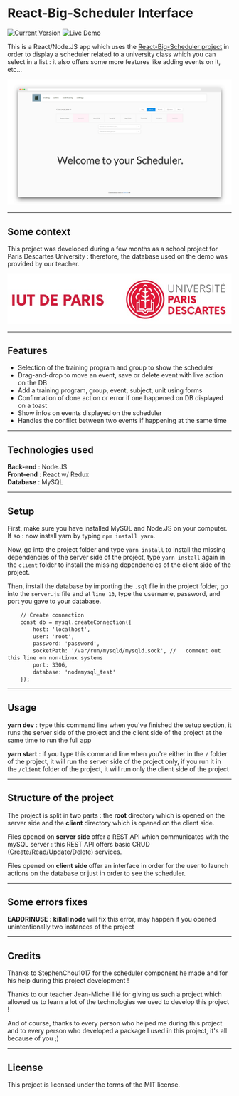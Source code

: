 React-Big-Scheduler Interface
============
[![Current Version](https://img.shields.io/badge/version-0.1-green.svg)](https://github.com/aenkirch/React-Big-Scheduler-Interface) [![Live Demo](https://img.shields.io/badge/demo-offline-red.svg)]()

This is a React/Node.JS app which uses the <a href="https://github.com/StephenChou1017/react-big-scheduler">React-Big-Scheduler project</a> in order to display a scheduler related to a university class which you can select in a list : it also offers some more features like adding events on it, etc...

![Chat Preview](./docResources/screely2homepage.png)

---
## Some context

This project was developed during a few months as a school project for Paris Descartes University : therefore, the database used on the demo was provided by our teacher.

![Chat Preview](./docResources/bigLogoIUT.jpg)

---

## Features

<ul>
    <li>Selection of the training program and group to show the scheduler</li>
    <li>Drag-and-drop to move an event, save or delete event with live action on the DB</li>
    <li>Add a training program, group, event, subject, unit using forms</li>
    <li>Confirmation of done action or error if one happened on DB displayed on a toast</li>
    <li>Show infos on events displayed on the scheduler</li>
    <li>Handles the conflict between two events if happening at the same time</li>
</ul>

---

## Technologies used

**Back-end** : Node.JS <br />
**Front-end** : React w/ Redux <br />
**Database** : MySQL <br />

---

## Setup

First, make sure you have installed MySQL and Node.JS on your computer.
If so : now install yarn by typing `npm install yarn`.

Now, go into the project folder and type `yarn install` to install the missing dependencies of the server side of the project, type `yarn install` again in the `client` folder to install the missing dependencies of the client side of the project.

Then, install the database by importing the `.sql` file in the project folder, go into the `server.js` file and at `line 13`, type the username, password, and port you gave to your database.

```
    // Create connection
    const db = mysql.createConnection({
        host: 'localhost',
        user: 'root',
        password: 'password',
        socketPath: '/var/run/mysqld/mysqld.sock', //   comment out this line on non-Linux systems
        port: 3306,
        database: 'nodemysql_test'
    });
```


---

## Usage

<strong>yarn dev</strong> : type this command line when you've finished the setup section, it runs the server side of the project and the client side of the project at the same time to run the full app

<strong>yarn start</strong> : if you type this command line when you're either in the `/` folder of the project, it will run the server side of the project only, if you run it in the `/client` folder of the project, it will run only the client side of the project

---

## Structure of the project

The project is split in two parts : the **root** directory which is opened on the server side and the **client** directory which is opened on the client side.

Files opened on <strong>server side </strong> offer a REST API which communicates with the mySQL server : this REST API offers basic CRUD (Create/Read/Update/Delete) services.

Files opened on <strong>client side </strong> offer an interface in order for the user to launch actions on the database or just in order to see the scheduler.

---

## Some errors fixes

**EADDRINUSE** : **killall node** will fix this error, may happen if you opened unintentionally two instances of the project

---

## Credits

Thanks to StephenChou1017 for the scheduler component he made and for his help during this project development !

Thanks to our teacher Jean-Michel Ilié for giving us such a project which allowed us to learn a lot of the technologies we used to develop this project !

And of course, thanks to every person who helped me during this project and to every person who developed a package I used in this project, it's all because of you ;)

---

## License

This project is licensed under the terms of the MIT license.